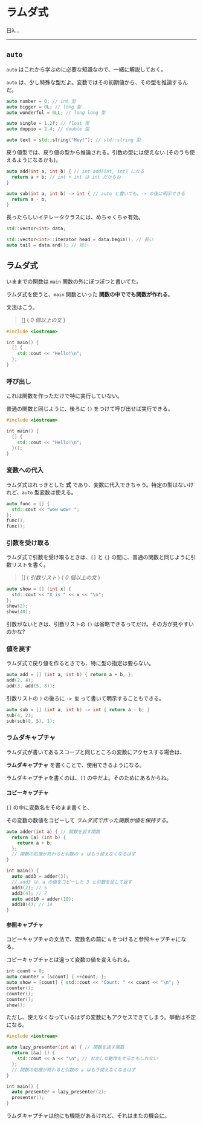 # ラムダ式

日λ…

---

## `auto`

`auto` はこれから学ぶのに必要な知識なので、一緒に解説しておく。

`auto` は、少し特殊な型だよ。変数ではその初期値から、その型を推論するんだ。

```cpp
auto number = 0; // int 型
auto bigger = 0L; // long 型
auto wonderful = 0LL; // long long 型

auto single = 1.2f; // float 型
auto doppio = 2.4; // double 型

auto text = std::string("Hey!"); // std::string 型
```

戻り値型では、戻り値の型から推論される。引数の型には使えない (そのうち使えるようになるかも)。

```cpp
auto add(int a, int b) { // int add(int, int) になる
  return a + b; // int + int は int だからね
}

auto sub(int a, int b) -> int { // auto と書いても、-> の後に明示できる
  return a - b;
}
```

長ったらしいイテレータクラスには、めちゃくちゃ有効。

```cpp
std::vector<int> data;

std::vector<int>::iterator head = data.begin(); // 長い
auto tail = data.end(); // 短い
```


## ラムダ式

いままでの関数は `main` 関数の外にぽつぽつと書いてた。

ラムダ式を使うと、`main` 関数といった **関数の中ででも関数が作れる**。

文法はこう。

> [] { *0 個以上の文* }

```cpp
#include <iostream>

int main() {
  [] {
    std::cout << "Hello!\n";
  };
}
```

### 呼び出し

これは関数を作っただけで特に実行していない。

普通の関数と同じように、後ろに `()` をつけて呼び出せば実行できる。

```cpp
#include <iostream>

int main() {
  [] {
    std::cout << "Hello!\n";
  }();
}
```


### 変数への代入

ラムダ式はれっきとした **式** であり、変数に代入できちゃう。特定の型はないけれど、`auto` 型変数は使える。

```cpp
auto func = [] {
  std::cout << "wow wow! ";
};
func();
func();
```


### 引数を受け取る

ラムダ式で引数を受け取るときは、`[]` と `{}` の間に、普通の関数と同じように引数リストを書く。

> [] ( *引数リスト* ) { *0 個以上の文* }

```cpp
auto show = [] (int x) {
  std::cout << "X is " << x << "\n";
};
show(2);
show(40);
```

引数がないときは、引数リストの `()` は省略できるってだけ。その方が見やすいのかな?


### 値を戻す

ラムダ式で戻り値を作るときでも、特に型の指定は要らない。

```cpp
auto add = [] (int a, int b) { return a + b; };
add(2, 4);
add(3, add(5, 8));
```

引数リストの `)` の後ろに `-> 型` って書いて明示することもできる。

```cpp
auto sub = [] (int a, int b) -> int { return a - b; }
sub(4, 2);
sub(sub(8, 5), 1);
```


### ラムダキャプチャ

ラムダ式が書いてあるスコープと同じところの変数にアクセスする場合は、

**ラムダキャプチャ** を書くことで、使用できるようになる。

ラムダキャプチャを書くのは、`[]` の中だよ。そのためにあるからね。


#### コピーキャプチャ

`[]` の中に変数名をそのまま書くと、

その変数の数値をコピーして *ラムダ式で作った関数が値を保持する*。

```cpp
auto adder(int a) { // 関数を返す関数
  return [a] (int b) {
    return a + b;
  };
  // 関数の処理が終わると引数の a はもう使えなくなるはず
}

int main() {
  auto add3 = adder(3);
  // add3 は、a の値をコピーした 3 と引数を足して返す
  add3(2); // 5
  add3(4); // 7
  auto add10 = adder(10);
  add10(4); // 14
}
```


#### 参照キャプチャ

コピーキャプチャの文法で、変数名の前に `&` をつけると参照キャプチャになる。

コピーキャプチャとは違って変数の値を変えられる。

```cpp
int count = 0;
auto counter = [&count] { ++count; };
auto show = [count] { std::cout << "Count: " << count << "\n"; }
counter();
counter();
counter();
show();
```

ただし、使えなくなっているはずの変数にもアクセスできてしまう。挙動は不定になる。

```cpp
#include <iostream>

auto lazy_presenter(int a) { // 関数を返す関数
  return [&a] () {
    std::cout << a << "\n"; // おかしな動作をするかもしれない
  };
  // 関数の処理が終わると引数の a はもう使えなくなるはず
}

int main() {
  auto presenter = lazy_presenter(2);
  presenter();
}
```

ラムダキャプチャは他にも機能があるけれど、それはまたの機会に。
